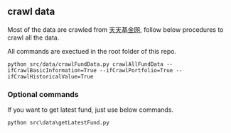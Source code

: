 ## crawl data

Most of the data are crawled from [天天基金网](https://fund.eastmoney.com/), follow below procedures to crawl all the data.

All commands are exectued in the root folder of this repo.
```
python src/data/crawlFundData.py crawlAllFundData --ifCrawlBasicInformation=True --ifCrawlPortfolio=True --ifCrawlHistoricalValue=True
```

### Optional commands

If you want to get latest fund, just use below commands.
```
python src\data\getLatestFund.py
```



